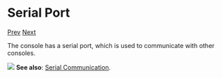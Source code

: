# Serial Port

[Prev]() [Next]()

The console has a serial port, which is used to communicate with other consoles.

<div class="content-highlight" style="min-height: 48px;">
  <img src="imgs/logo-nokbd.png" class="logo-tip"></img>
  <span class="content-text">
    <strong>See also</strong>: <a href="page-not-found.html" class="nav-link">Serial Communication</a>.
  </span>
</div>
